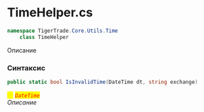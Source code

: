 
# TimeHelper.cs
```csharp
namespace TigerTrade.Core.Utils.Time  
    class TimeHelper
```

Описание

### Синтаксис
```csharp
public static bool IsInvalidTime(DateTime dt, string exchange)
```

<mark style="color:yellow;">`dt`</mark> <mark style="color:red;">*`DateTime`*</mark>  
 *Описание*  
  

                    
                    